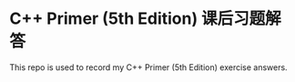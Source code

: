 C++ Primer (5th Edition) 课后习题解答
===========================

This repo is used to record my C++ Primer (5th Edition) exercise answers.

